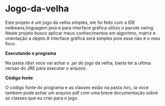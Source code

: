 # Jogo-da-velha

Este projeto é um jogo da velha simples, ele foi feito com a IDE netbeans,linguagem java e para interface 
gráfica utilizo o pacote swing. Neste projeto busco aplicar meus conhecimentos em algoritmo, matriz e orientação 
a objeto.A interface gráfica será simples pois esse não é o meu foco.


**Executando o programa**

Na pasta /dist voce vai achar o .jar do jogo da velha, basta ter a ultima versao do JRE para executar o arquivo. 

**Código fonte**

O código fonte do programa e as classes estão na pasta /src, la voce tambem pode achar um arquivo pdf com uma breve 
documentação sobre as classes que eu criei para o jogo.

